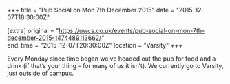 +++
title = "Pub Social on Mon 7th December 2015"
date = "2015-12-07T18:30:00Z"

[extra]
original = "https://uwcs.co.uk/events/pub-social-on-mon-7th-december-2015-1474489113662/"    
end_time = "2015-12-07T20:30:00Z"
location = "Varsity"
+++

Every Monday since time began we’ve headed out the pub for food and a drink (if that’s your thing – for many of us it isn’t). We currently go to Varsity, just outside of campus.


